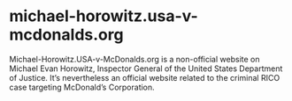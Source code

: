 # michael-horowitz.usa-v-mcdonalds.org
Michael-Horowitz.USA-v-McDonalds.org is a non-official website on Michael Evan Horowitz, Inspector General of the United States Department of Justice. It’s nevertheless an official website related to the criminal RICO case targeting McDonald’s Corporation.
